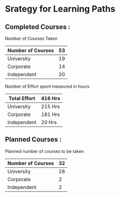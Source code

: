 # Srategy for Learning Paths

## Completed Courses : 

Number of Courses Taken 

| Number of Courses | 53 |
| --- | --- |
| University | 19 |
| Corporate | 14 |
| Independent | 20 |

Number of Effort spent measured in hours

| Total Effort | 416 Hrs |
| --- | --- |
| University | 215 Hrs |
| Corporate | 181 Hrs |
| Independent | 20 Hrs |

## Planned Courses : 

Planned number of courses to be taken

| Number of Courses | 32 |
| --- | --- |
| University | 28 |
| Corporate | 2 |
| Independent | 2 |
  

